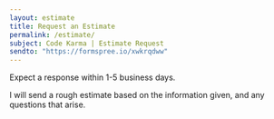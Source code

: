 ```yaml
---
layout: estimate
title: Request an Estimate
permalink: /estimate/
subject: Code Karma | Estimate Request
sendto: "https://formspree.io/xwkrqdww"
---
```


Expect a response within 1-5 business days.

I will send a rough estimate based on the information given, 
and any questions that arise.



